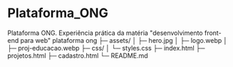 # Plataforma_ONG
Plataforma ONG. Experiência prática da matéria "desenvolvimento front-end para web"
plataforma ong
├─ assets/
│  ├─ hero.jpg
│  ├─ logo.webp
│  ├─ proj-educacao.webp
├─ css/
│ └─ styles.css
├─ index.html
├─ projetos.html
├─ cadastro.html
└─ README.md
